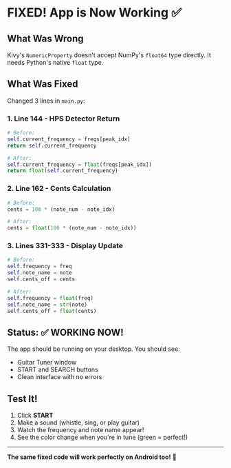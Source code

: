 # FIXED! App is Now Working ✅

## What Was Wrong

Kivy's `NumericProperty` doesn't accept NumPy's `float64` type directly. It needs Python's native `float` type.

## What Was Fixed

Changed 3 lines in `main.py`:

### 1. Line 144 - HPS Detector Return
```python
# Before:
self.current_frequency = freqs[peak_idx]
return self.current_frequency

# After:
self.current_frequency = float(freqs[peak_idx])
return float(self.current_frequency)
```

### 2. Line 162 - Cents Calculation
```python
# Before:
cents = 100 * (note_num - note_idx)

# After:
cents = float(100 * (note_num - note_idx))
```

### 3. Lines 331-333 - Display Update
```python
# Before:
self.frequency = freq
self.note_name = note
self.cents_off = cents

# After:
self.frequency = float(freq)
self.note_name = str(note)
self.cents_off = float(cents)
```

## Status: ✅ WORKING NOW!

The app should be running on your desktop. You should see:
- Guitar Tuner window
- START and SEARCH buttons
- Clean interface with no errors

## Test It!

1. Click **START**
2. Make a sound (whistle, sing, or play guitar)
3. Watch the frequency and note name appear!
4. See the color change when you're in tune (green = perfect!)

---

**The same fixed code will work perfectly on Android too!** 🎸

